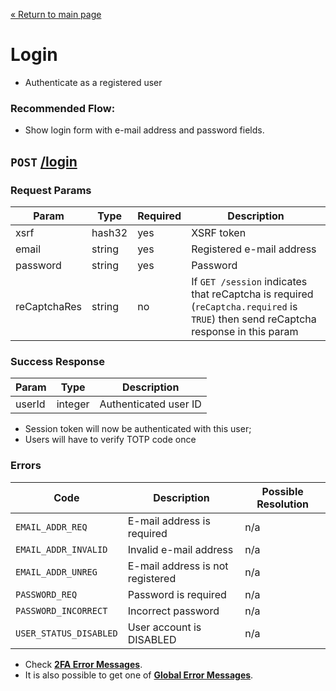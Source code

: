 [&laquo; Return to main page](../README.md)

# Login

* Authenticate as a registered user

### Recommended Flow:

* Show login form with e-mail address and password fields.

## `POST` [/login]()

### Request Params

Param | Type | Required | Description
--- | --- | --- | ---
xsrf | hash32 | yes | XSRF token
email | string | yes | Registered e-mail address
password | string | yes | Password
reCaptchaRes | string | no | If `GET /session` indicates that reCaptcha is required (`reCaptcha.required` is `TRUE`) then send reCaptcha response in this param

### Success Response

Param | Type |  Description
--- | --- | --- 
userId | integer | Authenticated user ID

* Session token will now be authenticated with this user;
* Users will have to verify TOTP code once

### Errors

Code | Description| Possible Resolution
--- | --- | ---
`EMAIL_ADDR_REQ` | E-mail address is required | n/a
`EMAIL_ADDR_INVALID` | Invalid e-mail address | n/a
`EMAIL_ADDR_UNREG` | E-mail address is not registered | n/a
`PASSWORD_REQ` | Password is required | n/a
`PASSWORD_INCORRECT` | Incorrect password | n/a
`USER_STATUS_DISABLED` | User account is DISABLED | n/a 

* Check [**2FA Error Messages**](../README.md#2fa-error-messages).  
* It is also possible to get one of [**Global Error Messages**](../README.md#global-error-messages).
